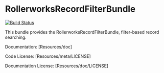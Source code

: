 ﻿RollerworksRecordFilterBundle
=============================

[![Build Status](https://secure.travis-ci.org/rollerscapes/RollerworksRecordFilterBundle.png?branch=master)](http://travis-ci.org/rollerscapes/RollerworksRecordFilterBundle)

This bundle provides the RollerworksRecordFilterBundle, filter-based record searching.

Documentation: 
[Resources/doc]

Code License:
[Resources/meta/LICENSE]

Documentation License:
[Resources/doc/LICENSE]
